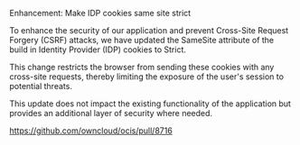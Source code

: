 Enhancement: Make IDP cookies same site strict

To enhance the security of our application and prevent Cross-Site Request Forgery (CSRF) attacks, we have updated the
SameSite attribute of the build in Identity Provider (IDP) cookies to Strict.

This change restricts the browser from sending these cookies with any cross-site requests,
thereby limiting the exposure of the user's session to potential threats.

This update does not impact the existing functionality of the application but provides an additional layer of security
where needed.

https://github.com/owncloud/ocis/pull/8716
